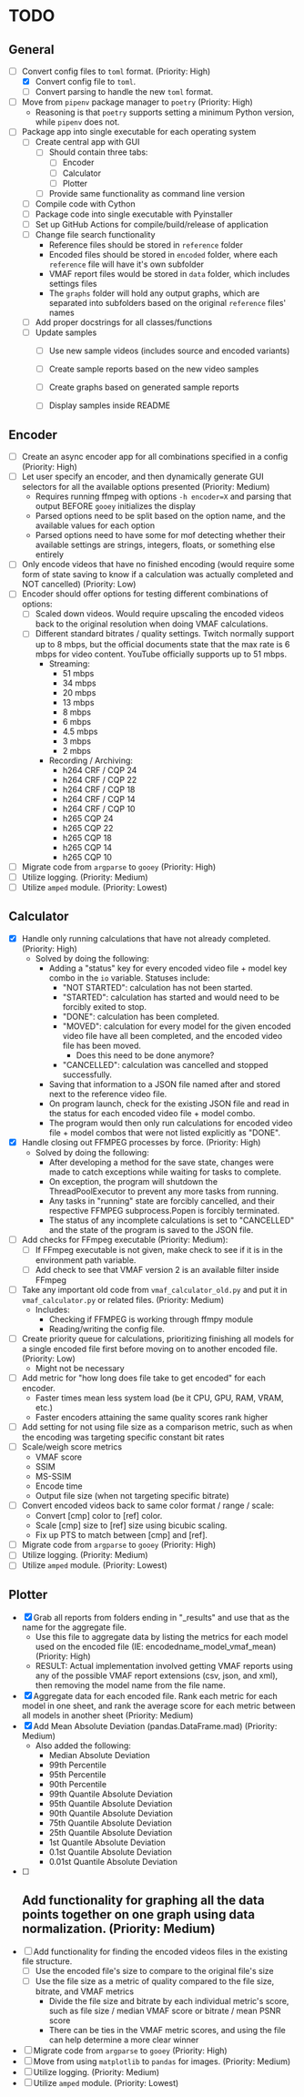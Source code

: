 # TODO
## General
- [ ] Convert config files to `toml` format. (Priority: High)
    - [x] Convert config file to `toml`.
    - [ ] Convert parsing to handle the new `toml` format.
- [ ] Move from `pipenv` package manager to `poetry` (Priority: High)
    - Reasoning is that `poetry` supports setting a minimum Python version, while `pipenv` does not.
- [ ] Package app into single executable for each operating system
    - [ ] Create central app with GUI
        - [ ] Should contain three tabs:
            - [ ] Encoder
            - [ ] Calculator
            - [ ] Plotter
        - [ ] Provide same functionality as command line version
    - [ ] Compile code with Cython
    - [ ] Package code into single executable with Pyinstaller
    - [ ] Set up GitHub Actions for compile/build/release of application
    - [ ] Change file search functionality
        - Reference files should be stored in `reference` folder
        - Encoded files should be stored in `encoded` folder, where each `reference` file will have it's own subfolder
        - VMAF report files would be stored in `data` folder, which includes settings files
        - The `graphs` folder will hold any output graphs, which are separated into subfolders based on the original `reference` files' names
    - [ ] Add proper docstrings for all classes/functions
    - [ ] Update samples
        - [ ] Use new sample videos (includes source and encoded variants)
        - [ ] Create sample reports based on the new video samples
        - [ ] Create graphs based on generated sample reports
        - [ ] Display samples inside README


## Encoder
- [ ] Create an async encoder app for all combinations specified in a config (Priority: High)
- [ ] Let user specify an encoder, and then dynamically generate GUI selectors for all the available options presented (Priority: Medium)
    - Requires running ffmpeg with options `-h encoder=X` and parsing that output BEFORE `gooey` initializes the display
    - Parsed options need to be split based on the option name, and the available values for each option
    - Parsed options need to have some for mof detecting whether their available settings are strings, integers, floats, or something else entirely
- [ ] Only encode videos that have no finished encoding (would require some form of state saving to know if a calculation was actually completed and NOT cancelled) (Priority: Low)
- [ ] Encoder should offer options for testing different combinations of options:
    - [ ] Scaled down videos. Would require upscaling the encoded videos back to the original resolution when doing VMAF calculations.
    - [ ] Different standard bitrates / quality settings. Twitch normally support up to 8 mbps, but the official documents state that the max rate is 6 mbps for video content. YouTube officially supports up to 51 mbps.
        - Streaming:
            - 51 mbps
            - 34 mbps
            - 20 mbps
            - 13 mbps
            - 8 mbps
            - 6 mbps
            - 4.5 mbps
            - 3 mbps
            - 2 mbps
        - Recording / Archiving:
            - h264 CRF / CQP 24
            - h264 CRF / CQP 22
            - h264 CRF / CQP 18
            - h264 CRF / CQP 14
            - h264 CRF / CQP 10
            - h265 CQP 24
            - h265 CQP 22
            - h265 CQP 18
            - h265 CQP 14
            - h265 CQP 10
- [ ] Migrate code from `argparse` to `gooey` (Priority: High)
- [ ] Utilize logging. (Priority: Medium)
- [ ] Utilize `amped` module. (Priority: Lowest)

## Calculator
- [x] Handle only running calculations that have not already completed. (Priority: High)
    - Solved by doing the following:
        - Adding a "status" key for every encoded video file + model key combo in the `io` variable. Statuses include:
            - "NOT STARTED": calculation has not been started.
            - "STARTED": calculation has started and would need to be forcibly exited to stop.
            - "DONE": calculation has been completed.
            - "MOVED": calculation for every model for the given encoded video file have all been completed, and the encoded video file has been moved.
                - Does this need to be done anymore?
            - "CANCELLED": calculation was cancelled and stopped successfully.
        - Saving that information to a JSON file named after and stored next to the reference video file.
        - On program launch, check for the existing JSON file and read in the status for each encoded video file + model combo.
        - The program would then only run calculations for encoded video file + model combos that were not listed explicitly as "DONE".
- [x] Handle closing out FFMPEG processes by force. (Priority: High)
    - Solved by doing the following:
        - After developing a method for the save state, changes were made to catch exceptions while waiting for tasks to complete.
        - On exception, the program will shutdown the ThreadPoolExecutor to prevent any more tasks from running.
        - Any tasks in "running" state are forcibly cancelled, and their respective FFMPEG subprocess.Popen is forcibly terminated.
        - The status of any incomplete calculations is set to "CANCELLED" and the state of the program is saved to the JSON file.
- [ ] Add checks for FFmpeg executable (Priority: Medium):
    - [ ] If FFmpeg executable is not given, make check to see if it is in the environment path variable.
    - [ ] Add check to see that VMAF version 2 is an available filter inside FFmpeg
- [ ] Take any important old code from `vmaf_calculator_old.py` and put it in `vmaf_calculator.py` or related files. (Priority: Medium)
    - Includes:
        - Checking if FFMPEG is working through ffmpy module
        - Reading/writing the config file.
- [ ] Create priority queue for calculations, prioritizing finishing all models for a single encoded file first before moving on to another encoded file. (Priority: Low)
    - Might not be necessary
- [ ] Add metric for "how long does file take to get encoded" for each encoder.
    - Faster times mean less system load (be it CPU, GPU, RAM, VRAM, etc.)
    - Faster encoders attaining the same quality scores rank higher
- [ ] Add setting for not using file size as a comparison metric, such as when the encoding was targeting specific constant bit rates
- [ ] Scale/weigh score metrics
    - VMAF score
    - SSIM
    - MS-SSIM
    - Encode time
    - Output file size (when not targeting specific bitrate)
- [ ] Convert encoded videos back to same color format / range / scale:
    - Convert [cmp] color to [ref] color.
    - Scale [cmp] size to [ref] size using bicubic scaling.
    - Fix up PTS to match between [cmp] and [ref].
- [ ] Migrate code from `argparse` to `gooey` (Priority: High)
- [ ] Utilize logging. (Priority: Medium)
- [ ] Utilize `amped` module. (Priority: Lowest)

## Plotter
- [x] Grab all reports from folders ending in "_results" and use that as the
    name for the aggregate file.
    - Use this file to aggregate data by listing the metrics for each model
    used on the encoded file (IE: encodedname_model_vmaf_mean)
    (Priority: High)
    - RESULT: Actual implementation involved getting VMAF reports using any of
    the possible VMAF report extensions (csv, json, and xml), then removing the
    model name from the file name.
- [x] Aggregate data for each encoded file. Rank each metric for each model
      in one sheet, and rank the average score for each metric between all
      models in another sheet (Priority: Medium)
- [x] Add Mean Absolute Deviation (pandas.DataFrame.mad) (Priority: Medium)
    - Also added the following:
        - Median Absolute Deviation
        - 99th Percentile
        - 95th Percentile
        - 90th Percentile
        - 99th Quantile Absolute Deviation
        - 95th Quantile Absolute Deviation
        - 90th Quantile Absolute Deviation
        - 75th Quantile Absolute Deviation
        - 25th Quantile Absolute Deviation
        - 1st Quantile Absolute Deviation
        - 0.1st Quantile Absolute Deviation
        - 0.01st Quantile Absolute Deviation
- [ ] Add functionality for graphing all the data points together on one
    graph using data normalization. (Priority: Medium)
    - 
- [ ] Add functionality for finding the encoded videos files in the existing
    file structure.
    - [ ] Use the encoded file's size to compare to the original file's size
    - [ ] Use the file size as a metric of quality compared to the file size,
        bitrate, and VMAF metrics
        - Divide the file size and bitrate by each individual metric's score,
        such as file size / median VMAF score or bitrate / mean PSNR score
        - There can be ties in the VMAF metric scores, and using the file can
        help determine a more clear winner
- [ ] Migrate code from `argparse` to `gooey` (Priority: High)
- [ ] Move from using `matplotlib` to `pandas` for images. (Priority: Medium)
- [ ] Utilize logging. (Priority: Medium)
- [ ] Utilize `amped` module. (Priority: Lowest)